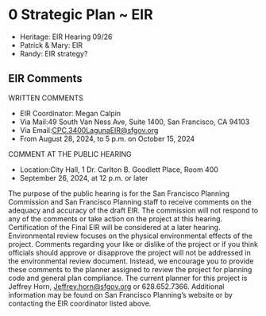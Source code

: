 # 0 Strategic Plan ~ EIR

* Heritage: EIR Hearing 09/26
* Patrick &amp; Mary: EIR
* Randy: EIR strategy?

## EIR Comments

WRITTEN COMMENTS

* EIR Coordinator: Megan Calpin
* Via Mail:49 South Van Ness Ave, Suite 1400, San Francisco, CA 94103
* Via Email:CPC.3400LagunaEIR@sfgov.org
* From August 28, 2024, to 5 p.m. on October 15, 2024

COMMENT AT THE PUBLIC HEARING
* Location:City Hall, 1 Dr. Carlton B. Goodlett Place, Room 400
* September 26, 2024, at 12   p.m. or later

The purpose of the public hearing is for the San Francisco Planning Commission and San Francisco Planning staff to receive comments on the adequacy and accuracy of the draft EIR. The commission will not respond to any of the comments or take action on the project at this hearing. Certification of the Final EIR will be considered at a later hearing. Environmental review focuses on the physical environmental effects of the project. Comments regarding your like or dislike of the project or if you think officials should approve or disapprove the project will not be addressed in the environmental review document. Instead, we encourage you to provide these comments to the planner assigned to review the project for planning code and general plan compliance.  The current planner for this project is Jeffrey Horn, Jeffrey.horn@sfgov.org or 628.652.7366.  Additional information may be found on San Francisco Planning’s website or by contacting the EIR coordinator listed above.
